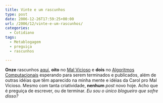 ```yaml
---
title: Vinte e um rascunhos
type: post
date: 2006-12-26T17:59:25+00:00
url: /2006/12/vinte-e-um-rascunhos/
categories:
  - Cotidiano
tags:
  - Metablogagem
  - preguiça
  - rascunhos

---
```

**Onze** rascunhos [aqui][1], **oito** no [Mal Vicioso][2] e **dois** no [Algoritmos Computacionais][3] esperando para serem terminados e publicados, além de outras idéias que têm aparecido na minha mente e idéias da Carol pro Mal Vicioso. Mesmo com tanta criatividade, **nenhum** _post_ novo hoje. Acho que é preguiça de escrever, ou de terminar. _Eu sou o único blogueiro que sofre disso?_

 [1]: /
 [2]: http://malvicioso.com/
 [3]: /tags/algoritmos/

